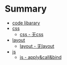 # Summary
* [code libarary](README.md)
* [css]()
  * [css - 无css]()
* [layout]()
  * [layout - 无layout]()
* [js]()
  * [js - apply&call&bind](note/js/apply&call&bind.md)

